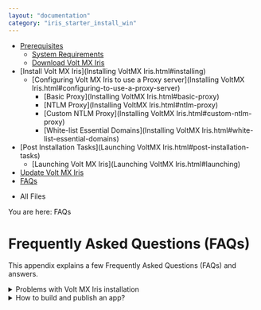 ```yaml
---
layout: "documentation"
category: "iris_starter_install_win"
---
```


[](Prerequisites.html)

- [Prerequisites](Prerequisites.html#prerequisites)
  - [System Requirements](Prerequisites.html#system-requirements)
  - [Download Volt MX Iris](Prerequisites.html#download)
- [Install Volt MX Iris](Installing VoltMX Iris.html#installing)
  - [Configuring Volt MX Iris to use a Proxy server](Installing VoltMX Iris.html#configuring-to-use-a-proxy-server)
    - [Basic Proxy](Installing VoltMX Iris.html#basic-proxy)
    - [NTLM Proxy](Installing VoltMX Iris.html#ntlm-proxy)
    - [Custom NTLM Proxy](Installing VoltMX Iris.html#custom-ntlm-proxy)
    - [White-list Essential Domains](Installing VoltMX Iris.html#white-list-essential-domains)
- [Post Installation Tasks](Launching VoltMX Iris.html#post-installation-tasks)
  - [Launching Volt MX Iris](Launching VoltMX Iris.html#launching)
- [Update Volt MX Iris](Upgrade.html)
- [FAQs](StudioInstallation_FAQs.html#appendix-frequently-asked-questions-faqs)

[](#)

- All Files

You are here: FAQs

# Frequently Asked Questions (FAQs)

This appendix explains a few Frequently Asked Questions (FAQs) and answers.

<details close markdown="block"><summary>Problems with Volt MX Iris installation</summary>
In case there were problems with your installation, install complete page shows a warning and the logs location i.e. path to the installation directory

- In case the installation is canceled, the logs are generated in either desktop or installation path.

- If you cancel the installation before **Choose Install Folder** screen, the logs are generated in desktop.
- If you cancel the installation after **Choose Install Folder** screen, the logs are generated in the installation folder.
</details>

<details close markdown="block"><summary>How to build and publish an app?</summary>
After installing Volt MX Iris you can refer to the [Getting Started](https://opensource.hcltechsw.com/volt-mx-docs/docs/documentation/) page to understand how to create an application.

Once you have created your application, you can refer to [Building and Viewing an Application]({{ site.baseurl }}/docs/documentation/Iris/iris_user_guide/Content/BuildingAndViewAnApp.html).

If you have created an iOS application and want to publish it to the App Store, you can refer to [Build an iOS Application]({{ site.baseurl }}/docs/documentation/Iris/iris_user_guide/Content/BuildAnAppForiOS.html).

Certain prerequisites for building and publishing your iOS application to the App Store are:

<ul>
<li><a href="../../../Iris/iris_user_guide/Content/iOS_Automatic_Output_Generation.html#prerequisites">Configure Xcode on your Mac</a></li> 
<li><a href="../../../Iris/iris_user_guide/Content/iOS_Automatic_Output_Generation.html#ipa-generation">Connect your Mac with Iris</a></li> 
<li><a href="https://developer.apple.com/documentation/">Apple Enterprise Distribution Certificate (Release Mode only)</a>
<ul><li>Using this feature, you can add your Apple enterprise distribution certificate to the Volt MX Management server. To add the certificate, click <b>+Add</b> to select the certificate from its location and then click <b>Open</b>. The selected certificate with size in KB appears next to Enterprise Distribution Certificate label.</li></ul>
</li>  
<li><a href="https://developer.apple.com/documentation/">Apple Enterprise Provisioning Profile (Release Mode only)</a>
<ul><li>Using this feature, you can add your Apple enterprise store provisioning profile to the Volt MX Management server. Click <b>+Add</b> to select the profile from its location and then click <b>Open</b>. The selected profile with size in KB appears next to enterprise store provisioning profile.</li></ul>
</li>  
<li><a href="https://developer.apple.com/documentation/">Apple Application Manager (Launchpad app) Push Certificate (Release Mode only)</a>
<ul><li>Using this feature, you can add your Apple push certificate to the Volt MX Management server. Click <b>+Add</b> to select the certificate from its location and then click <b>Open</b>. The selected certificate with size in KB appears next to push certificate label.</li></ul>
</li>  
</ul>

<!-- - [Configure Xcode on your Mac]({{ site.baseurl }}/docs/documentation/Iris/iris_user_guide/Content/iOS_Automatic_Output_Generation.html#prerequisites)
- [Connect your Mac with Iris]({{ site.baseurl }}/docs/documentation/Iris/iris_user_guide/Content/iOS_Automatic_Output_Generation.html#ipa-generation)
- [Apple Enterprise Distribution Certificate (Release Mode only)]({{ site.baseurl }}/docs/documentation/7_0/voltmxlibrary/management/emm_quick_start_guide/Content/Creating_Apple_Certificates.html)
- [Apple Enterprise Provisioning Profile (Release Mode only)]({{ site.baseurl }}/docs/documentation/7_0/voltmxlibrary/management/emm_quick_start_guide/Content/Creating_the_Apple_Enterprise_Wild_Card_Provisioning_Certificate.html)
- [Apple Application Manager (Launchpad app) Push Certificate (Release Mode only)]({{ site.baseurl }}/docs/documentation/7_0/voltmxlibrary/management/emm_quick_start_guide/Content/Creating_the_Application_Manager**Launchpad_app**Push_Certificate.html) -->

If you have created an Android application and want to publish it to the Google Play Store, you can refer to [Build an Android Application]({{ site.baseurl }}/docs/documentation/Iris/iris_user_guide/Content/BuildAnAppForAndroid.html).

</details>

<!-- *   [Prerequisites](Prerequisites.html#prerequisites)
    *   [System Requirements](Prerequisites.html#system-requirements)
    *   [Download Volt MX Iris](Prerequisites.html#download)
*   [Install Volt MX Iris](Installing VoltMX Iris.html#installing)
    *   [Configuring Volt MX Iris to use a Proxy server](Installing VoltMX Iris.html#configuring-to-use-a-proxy-server)
*   [Post Installation Tasks](Launching VoltMX Iris.html#post-installation-tasks)
    *   [Launching Volt MX Iris](Launching VoltMX Iris.html#launching)
*   [Update Volt MX Iris](Upgrade.html)
*   [FAQs](#frequently-asked-questions-faqs) -->
